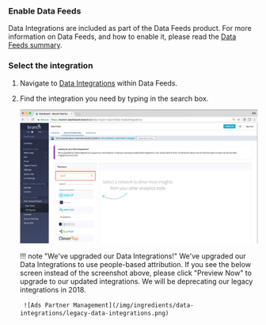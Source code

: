 ### Enable Data Feeds

Data Integrations are included as part of the Data Feeds product. For more information on Data Feeds, and how to enable it, please read the [Data Feeds summary](/pages/exports/data-feeds/).

### Select the integration

1. Navigate to [Data Integrations](https://dashboard.branch.io/data-import-export/data-feeds/integrations) within Data Feeds.
1. Find the integration you need by typing in the search box.

    ![Ads Partner Management](/img/ingredients/data-integrations/search-for-integration.png)

    !!! note "We've upgraded our Data Integrations!"
		    We've upgraded our Data Integrations to use people-based attribution. If you see the below screen instead of the screenshot above, please click "Preview Now" to upgrade to our updated integrations. We will be deprecating our legacy integrations in 2018.

        ![Ads Partner Management](/img/ingredients/data-integrations/legacy-data-integrations.png)
